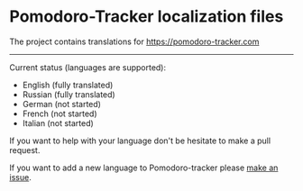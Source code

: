 Pomodoro-Tracker localization files
===================================

The project contains translations for https://pomodoro-tracker.com

-----

Current status (languages are supported):

* English (fully translated)
* Russian (fully translated)
* German (not started)
* French (not started)
* Italian (not started)

If you want to help with your language don't be hesitate to make a pull
request.

If you want to add a new language to Pomodoro-tracker please [make an
issue](https://github.com/klen/pomodoro-tracker-locales/issues/new). 
